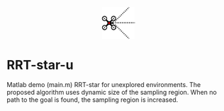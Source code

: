 <p align="center">  <img src="https://github.com/urban-eriksson/RRT-star-u/blob/master/dronemini3f.png"> </p>

# RRT-star-u
Matlab demo (main.m) RRT-star for unexplored environments. The proposed algorithm uses dynamic size of the sampling region. When no path to the goal is found, the sampling region is increased.  
